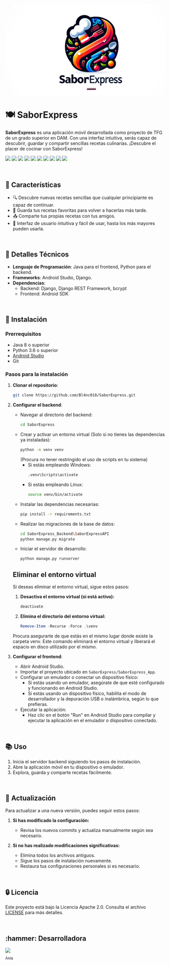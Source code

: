 ![Logo](https://github.com/Bl4nc018/SaborExpress/blob/main/Logo.png)

# 🍽️ SaborExpress

**SaborExpress** es una aplicación móvil desarrollada como proyecto de TFG de un grado superior en DAM. Con una interfaz intuitiva, serás capaz de descubrir, guardar y compartir sencillas recetas culinarias. ¡Descubre el placer de cocinar con SaborExpress!

<p align="left">
   <img src="https://img.shields.io/badge/Build-Passing-brightgreen">
   <img src="https://img.shields.io/badge/Java-11-orange">
   <img src="https://img.shields.io/badge/Python-3.8-blue">
   <img src="https://img.shields.io/badge/Security-bcrypt-blue">
   <img src="https://img.shields.io/badge/Platform-Android-green">
   <img src="https://img.shields.io/badge/Database-SQLite-blue">
   <img src="https://img.shields.io/badge/Backend-Django-yellowgreen">
   <img src="https://img.shields.io/badge/Frontend-Android%20Studio-red">
   <img src="https://img.shields.io/badge/Maintained-yes-brightgreen">
   <img src="https://img.shields.io/badge/Version-1.0-blue">
</p>

<br/>

<h2 align="left">🌟 Características</h2>

- 🔍 Descubre nuevas recetas sencillas que cualquier principiante es capaz de continuar.
- 💾 Guarda tus recetas favoritas para volver a hacerlas más tarde.
- 📤 Comparte tus propias recetas con tus amigos.
- 📱 Interfaz de usuario intuitiva y fácil de usar, hasta los más mayores pueden usarla.

<br/>

<h2 align="left">🔧 Detalles Técnicos </h2>

- **Lenguaje de Programación**: Java para el frontend, Python para el backend.
- **Frameworks**: Android Studio, Django.
- **Dependencias**: 
  - Backend: Django, Django REST Framework, bcrypt
  - Frontend: Android SDK

<br/>

<h2 align="left">🚀 Instalación</h2>

### Prerrequisitos

- Java 8 o superior
- Python 3.6 o superior
- [Android Studio](https://developer.android.com/studio)
- Git

### Pasos para la instalación

1. **Clonar el repositorio**:
    ```sh
    git clone https://github.com/Bl4nc018/SaborExpress.git
    ```

2. **Configurar el backend**:
    - Navegar al directorio del backend:
      ```sh
      cd SaborExpress
      ```
    - Crear y activar un entorno virtual (Solo si no tienes las dependencias ya instaladas):
      ```sh
      python -m venv venv
      ```
        (Procura no tener restringido el uso de scripts en tu sistema)
      - Si estás empleando Windows:
         ```sh
         .venv\Scripts\activate
         ```
      - Si estás empleando Linux:
         ```sh
         source venv/bin/activate
         ```
    - Instalar las dependencias necesarias:
      ```sh
      pip install -r requirements.txt
      ```
    - Realizar las migraciones de la base de datos:
      ```sh
      cd SaborExpress_Backend\SaborExpressAPI
      python manage.py migrate
      ```
    - Iniciar el servidor de desarrollo:
      ```sh
      python manage.py runserver
      ```

   ## Eliminar el entorno virtual
   
   Si deseas eliminar el entorno virtual, sigue estos pasos:
   
   1. **Desactiva el entorno virtual (si está activo):**
       ```powershell
       deactivate
       ```
   
   2. **Elimina el directorio del entorno virtual:**
       ```powershell
       Remove-Item -Recurse -Force .\venv
       ```
       
   Procura asegurarte de que estás en el mismo lugar donde existe la carpeta venv.
   Este comando eliminará el entorno virtual y liberará el espacio en disco utilizado por el mismo.
      

4. **Configurar el frontend**:
    - Abrir Android Studio.
    - Importar el proyecto ubicado en `SaborExpress/SaborExpress_App`.
    - Configurar un emulador o conectar un dispositivo físico:
      - Si estás usando un emulador, asegúrate de que esté configurado y funcionando en Android Studio.
      - Si estás usando un dispositivo físico, habilita el modo de desarrollador y la depuración USB o inalámbrica, según lo que prefieras.
    - Ejecutar la aplicación:
      - Haz clic en el botón "Run" en Android Studio para compilar y ejecutar la aplicación en el emulador o dispositivo conectado.
     
<br/>

<h2 align="left">📚 Uso</h2>

1. Inicia el servidor backend siguiendo los pasos de instalación.
2. Abre la aplicación móvil en tu dispositivo o emulador.
3. Explora, guarda y comparte recetas fácilmente.

<br/>

<h2 align="left">🔄 Actualización</h2>

Para actualizar a una nueva versión, puedes seguir estos pasos:

1. **Si has modificado la configuración:**
    - Revisa los nuevos commits y actualiza manualmente según sea necesario.

2. **Si no has realizado modificaciones significativas:**
    - Elimina todos los archivos antiguos.
    - Sigue los pasos de instalación nuevamente.
    - Restaura tus configuraciones personales si es necesario.

<br/>

<h2 align="left">🔒 Licencia</h2>

Este proyecto está bajo la Licencia Apache 2.0. Consulta el archivo [LICENSE](https://github.com/Bl4nc018/SaborExpress/blob/main/LICENSE) para más detalles.

<br/>

<h2 align="left">:hammer: Desarrolladora</h2>

<p align="left">
   <a href="https://github.com/Bl4nc018">
      <img src="https://avatars.githubusercontent.com/u/92156488?s=400&u=1302f75511bad4df69803bf7b66443a1a8364b60&v=4" width=115><br>
      <sub>Ania</sub>
   </a>
</p>
